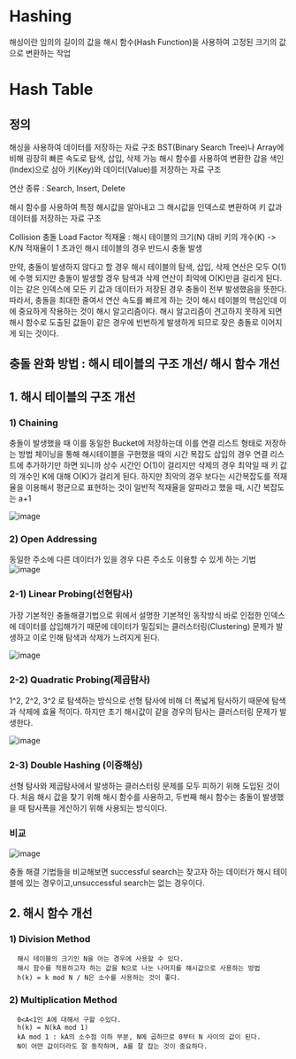 # Hashing
해싱이란 임의의 길이의 값을 해시 함수(Hash Function)을 사용하여 고정된 크기의 값으로 변환하는 작업

# Hash Table
## 정의
해싱을 사용하여 데이터를 저장하는 자료 구조
BST(Binary Search Tree)나 Array에 비해 굉장히 빠른 속도로 탐색, 삽입, 삭제 가능
해시 함수를 사용하여 변환한 갑을 색인(Index)으로 삼아 키(Key)와 데이터(Value)를 저장하는 자료 구조

연산 종류 : Search, Insert, Delete

해시 함수를 사용하여 특정 해시값을 알아내고 그 해시값을 인덱스로 변환하여 키 값과 데이터를 저장하는 자료 구조

Collision 충돌
Load Factor 적재율 : 해시 테이블의 크기(N) 대비 키의 개수(K) -> K/N
적재율이 1 초과인 해시 테이블의 경우 반드시 충돌 발생

만약, 충돌이 발생하지 않다고 할 경우 해시 테이블의 탐색, 삽입, 삭제 연산은 모두 O(1)에 수행 되지만 충돌이 발생할 경우 탐색과 삭제 연산이 최악에 O(K)만큼 걸리게 된다.
이는 같은 인덱스에 모든 키 값과 데이터가 저장된 경우 충돌이 전부 발생했음을 뜻한다. 따라서, 충돌을 최대한 줄여서 연산 속도를 빠르게 하는 것이 해시 테이블의 핵심인데 이에 중요하게 작용하는 것이 해시 알고리즘이다.
해시 알고리즘이 견고하지 못하게 되면 해시 함수로 도출된 값들이 같은 경우에 빈번하게 발생하게 되므로 잦은 충돌로 이어지게 되는 것이다.

## 충돌 완화 방법 : 해시 테이블의 구조 개선/ 해시 함수 개선

## 1. 해시 테이블의 구조 개선
### 1) Chaining
   충돌이 발생했을 때 이를 동일한 Bucket에 저장하는데 이를 연결 리스트 형태로 저장하는 방법
   체이닝을 통해 해시테이블을 구현했을 때의 시간 복잡도
   삽입의 경우 연결 리스트에 추가하기만 하면 되니까 상수 시간인 O(1)이 걸리지만
   삭제의 경우 최악일 때 키 값의 개수인 K에 대해 O(K)가 걸리게 된다.
   하지만 최악의 경우 보다는 시간복잡도를 적재율을 이용해서 평균으로 표현하는 것이 일반적
   적재율을 알파라고 했을 때, 시간 복잡도는 a+1
   
![image](https://github.com/study-from-goorm/computer_science/assets/148074385/f19c804c-6e20-4f75-81ba-d8d29c775218)

### 2) Open Addressing
   동일한 주소에 다른 데이터가 있을 경우 다른 주소도 이용할 수 있게 하는 기법
   ![image](https://github.com/study-from-goorm/computer_science/assets/148074385/169809d6-7054-4c19-a058-578ffb2a3319)

### 2-1) Linear Probing(선현탐사)
 가장 기본적인 충돌해결기법으로 위에서 설명한 기본적인 동작방식
 바로 인접한 인덱스에 데이터를 삽입해가기 때문에 데이터가 밀집되는 클러스터링(Clustering) 문제가 발생하고 이로 인해 탐색과 삭제가 느려지게 된다.

 ![image](https://github.com/Hyejin724/computer_science/assets/148074385/b4319182-4088-4651-8cb6-2e63c0e82481)

 
### 2-2) Quadratic Probing(제곱탐사)
 1^2, 2^2, 3^2 로 탐색하는 방식으로 선형 탐사에 비해 더 폭넓게 탐사하기 때문에 탐색과 삭제에 효율 적이다.
 하지만 초기 해시값이 같을 경우의 탐사는 클러스터링 문제가 발생한다.

![image](https://github.com/Hyejin724/computer_science/assets/148074385/4ee06382-bc5c-460e-a420-aadef73460e8)

### 2-3) Double Hashing (이중해싱)
 선형 탐사와 제곱탐사에서 발생하는 클러스터링 문제를 모두 피하기 위해 도입된 것이다.
 처음 해시 값을 찾기 위해 해시 함수를 사용하고, 두번째 해시 함수는 충돌이 발생했을 때 탐사폭을 게산하기 위해 사용되는 방식이다.

### 비교
![image](https://github.com/Hyejin724/computer_science/assets/148074385/297fd299-47a0-4a35-8b01-54e048013dcc)


충돌 해결 기법들을 비교해보면 successful search는 찾고자 하는 데이터가 해시 테이블에 있는 경우이고,unsuccessful search는 없는 경우이다.

## 2. 해시 함수 개선
###   1) Division Method
      해시 테이블의 크기인 N을 아는 경우에 사용할 수 있다.
      해시 함수를 적용하고자 하는 값을 N으로 나눈 나머지를 해시값으로 사용하는 방법
      h(k) = k mod N / N은 소수를 사용하는 것이 좋다.
      
###   2) Multiplication Method
      0<A<1인 A에 대해서 구할 수있다.
      h(k) = N(kA mod 1)
      kA mod 1 : kA의 소수점 이하 부분, N에 곱하므로 0부터 N 사이의 값이 된다.
      N이 어떤 값이더라도 잘 동작하며, A를 잘 잡는 것이 중요하다.
